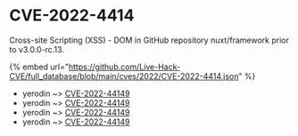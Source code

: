 # CVE-2022-4414

Cross-site Scripting (XSS) - DOM in GitHub repository nuxt/framework prior to v3.0.0-rc.13.

{% embed url="https://github.com/Live-Hack-CVE/full_database/blob/main/cves/2022/CVE-2022-4414.json" %}


* yerodin ~> [CVE-2022-44149](https://www.alice-snow.ru/2022/database/cve-2022-4414/cve-2022-44149-yerodin)
* yerodin ~> [CVE-2022-44149](https://www.alice-snow.ru/2022/database/cve-2022-4414/cve-2022-44149-yerodin)
* yerodin ~> [CVE-2022-44149](https://www.alice-snow.ru/2022/database/cve-2022-4414/cve-2022-44149-yerodin)
* yerodin ~> [CVE-2022-44149](https://www.alice-snow.ru/2022/database/cve-2022-4414/cve-2022-44149-yerodin)